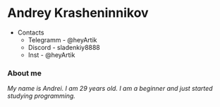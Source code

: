 # Andrey Krasheninnikov

* Contacts
  + Telegramm - @heyArtik
  + Discord - sladenkiy8888
  + Inst - @heyArtik
### About me
*My name is Andrei. I am 29 years old. I am a beginner and just started studying programming.*
